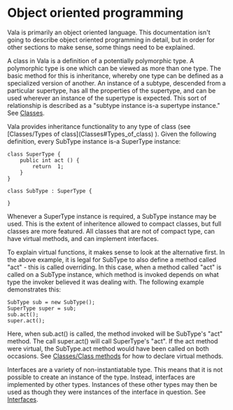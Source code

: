 # Object oriented programming

Vala is primarily an object oriented language. This documentation isn't going to describe object oriented programming in detail, but in order for other sections to make sense, some things need to be explained.

A class in Vala is a definition of a potentially polymorphic type. A polymorphic type is one which can be viewed as more than one type. The basic method for this is inheritance, whereby one type can be defined as a specialized version of another. An instance of a subtype, descended from a particular supertype, has all the properties of the supertype, and can be used wherever an instance of the supertype is expected. This sort of relationship is described as a "subtype instance is-a supertype instance." See [Classes](http://wiki.gnome.org/action/show/Projects/Vala/Manual/Export/Vala/Manual/Classes#).

Vala provides inheritance functionality to any type of class (see [[](types_of_classes.md)Classes/Types of class](Classes#Types_of_class) ). Given the following definition, every SubType instance is-a SuperType instance:

```vala
class SuperType {
	public int act () {
		return  1;
	}
}

class SubType : SuperType {

}  
```
Whenever a SuperType instance is required, a SubType instance may be used. This is the extent of inheritence allowed to compact classes, but full classes are more featured. All classes that are not of compact type, can have virtual methods, and can implement interfaces.

To explain virtual functions, it makes sense to look at the alternative first. In the above example, it is legal for SubType to also define a method called "act" - this is called overriding. In this case, when a method called "act" is called on a SubType instance, which method is invoked depends on what type the invoker believed it was dealing with. The following example demonstrates this:

```vala
SubType sub = new SubType();
SuperType super = sub;
sub.act();
super.act(); 
```

Here, when sub.act() is called, the method invoked will be SubType's "act" method. The call super.act() will call SuperType's "act". If the act method were virtual, the SubType.act method would have been called on both occasions. See [Classes/Class methods](http://wiki.gnome.org/action/show/Projects/Vala/Manual/Export/Vala/Manual/Classes#Class_methods) for how to declare virtual methods.

Interfaces are a variety of non-instantiatable type. This means that it is not possible to create an instance of the type. Instead, interfaces are implemented by other types. Instances of these other types may then be used as though they were instances of the interface in question. See [Interfaces](http://wiki.gnome.org/action/show/Projects/Vala/Manual/Export/Vala/Manual/Interfaces#).